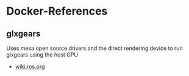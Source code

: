 # Docker-References
## glxgears
Uses mesa open source drivers and the direct rendering device to run glxgears using the host GPU
* [wiki.ros.org](https://wiki.ros.org/docker/Tutorials/Hardware%20Acceleration)
